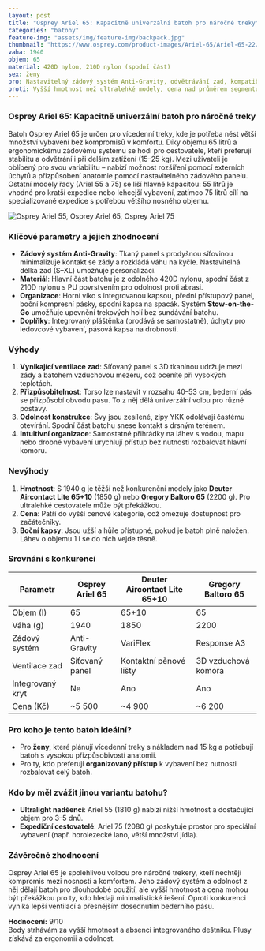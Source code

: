 ```yaml
---
layout: post
title: "Osprey Ariel 65: Kapacitně univerzální batoh pro náročné treky"
categories: "batohy"
feature-img: "assets/img/feature-img/backpack.jpg"
thumbnail: "https://www.osprey.com/product-images/Ariel-65/Ariel-65-22/OS7936_Ariel65_22_Thunderhead_Blue_FRONT.png"
vaha: 1940
objem: 65
material: 420D nylon, 210D nylon (spodní část)
sex: ženy
pro: Nastavitelný zádový systém Anti-Gravity, odvětrávání zad, kompatibilita s hydratačním systémem, praktické organizační prvky.
proti: Vyšší hmotnost než ultralehké modely, cena nad průměrem segmentu, postranní kapsy méně přístupné při plném naložení.
---
```


### Osprey Ariel 65: Kapacitně univerzální batoh pro náročné treky
Batoh Osprey Ariel 65 je určen pro vícedenní treky, kde je potřeba nést větší množství vybavení bez kompromisů v komfortu. Díky objemu 65 litrů a ergonomickému zádovému systému se hodí pro cestovatele, kteří preferují stabilitu a odvětrání i při delším zatížení (15–25 kg). Mezi uživateli je oblíbený pro svou variabilitu – nabízí možnost rozšíření pomocí externích úchytů a přizpůsobení anatomie pomocí nastavitelného zádového panelu. Ostatní modely řady (Ariel 55 a 75) se liší hlavně kapacitou: 55 litrů je vhodné pro kratší expedice nebo lehcejší vybavení, zatímco 75 litrů cílí na specializované expedice s potřebou většího nosného objemu.

![Osprey Ariel 55, Osprey Ariel 65, Osprey Ariel 75](https://res.cloudinary.com/dvwv5cne3/image/fetch/w_auto,h_450,c_fill,g_auto,f_auto,q_auto/https://www.osprey.com/product-images/Ariel-65/Ariel-65-22/OS7936_Ariel65_22_Thunderhead_Blue_FRONT.png)

### Klíčové parametry a jejich zhodnocení
- **Zádový systém Anti-Gravity**: Tkaný panel s prodyšnou síťovinou minimalizuje kontakt se zády a rozkládá váhu na kyčle. Nastavitelná délka zad (S–XL) umožňuje personalizaci.
- **Materiál**: Hlavní část batohu je z odolného 420D nylonu, spodní část z 210D nylonu s PU povrstvením pro odolnost proti abrasi.
- **Organizace**: Horní víko s integrovanou kapsou, přední přístupový panel, boční kompresní pásky, spodní kapsa na spacák. Systém **Stow-on-the-Go** umožňuje upevnění trekových holí bez sundávání batohu.
- **Doplňky**: Integrovaný pláštěnka (prodává se samostatně), úchyty pro ledovcové vybavení, pásová kapsa na drobnosti.

### Výhody
1. **Vynikající ventilace zad**: Síťovaný panel s 3D tkaninou udržuje mezi zády a batohem vzduchovou mezeru, což oceníte při vysokých teplotách.
2. **Přizpůsobitelnost**: Torso lze nastavit v rozsahu 40–53 cm, bederní pás se přizpůsobí obvodu pasu. To z něj dělá univerzální volbu pro různé postavy.
3. **Odolnost konstrukce**: Švy jsou zesílené, zipy YKK odolávají častému otevírání. Spodní část batohu snese kontakt s drsným terénem.
4. **Intuitivní organizace**: Samostatné přihrádky na láhev s vodou, mapu nebo drobné vybavení urychlují přístup bez nutnosti rozbalovat hlavní komoru.

### Nevýhody
1. **Hmotnost**: S 1940 g je těžší než konkurenční modely jako **Deuter Aircontact Lite 65+10** (1850 g) nebo **Gregory Baltoro 65** (2200 g). Pro ultralehké cestovatele může být překážkou.
2. **Cena**: Patří do vyšší cenové kategorie, což omezuje dostupnost pro začátečníky.
3. **Boční kapsy**: Jsou užší a hůře přístupné, pokud je batoh plně naložen. Láhev o objemu 1 l se do nich vejde těsně.

### Srovnání s konkurencí
| Parametr          | Osprey Ariel 65 | Deuter Aircontact Lite 65+10 | Gregory Baltoro 65  |
|-------------------|-----------------|------------------------------|---------------------|
| Objem (l)         | 65              | 65\+10                       | 65                  |
| Váha (g)          | 1940            | 1850                         | 2200                |
| Zádový systém     | Anti-Gravity    | VariFlex                     | Response A3        |
| Ventilace zad     | Síťovaný panel  | Kontaktní pěnové lišty       | 3D vzduchová komora|
| Integrovaný kryt  | Ne              | Ano                          | Ano                 |
| Cena (Kč)         | ~5 500          | ~4 900                       | ~6 200              |

### Pro koho je tento batoh ideální?
- Pro **ženy**, které plánují vícedenní treky s nákladem nad 15 kg a potřebují batoh s vysokou přizpůsobivostí anatomii.
- Pro ty, kdo preferují **organizovaný přístup** k vybavení bez nutnosti rozbalovat celý batoh.

### Kdo by měl zvážit jinou variantu batohu?
- **Ultralight nadšenci**: Ariel 55 (1810 g) nabízí nižší hmotnost a dostačující objem pro 3–5 dnů.
- **Expediční cestovatelé**: Ariel 75 (2080 g) poskytuje prostor pro speciální vybavení (např. horolezecké lano, větší množství jídla).

### Závěrečné zhodnocení
Osprey Ariel 65 je spolehlivou volbou pro náročné trekery, kteří nechtějí kompromis mezi nosností a komfortem. Jeho zádový systém a odolnost z něj dělají batoh pro dlouhodobé použití, ale vyšší hmotnost a cena mohou být překážkou pro ty, kdo hledají minimalistické řešení. Oproti konkurenci vyniká lepší ventilací a přesnějším dosednutím bederního pásu.

**Hodnocení:** 9/10  
Body strhávám za vyšší hmotnost a absenci integrovaného deštníku. Plusy získává za ergonomii a odolnost.